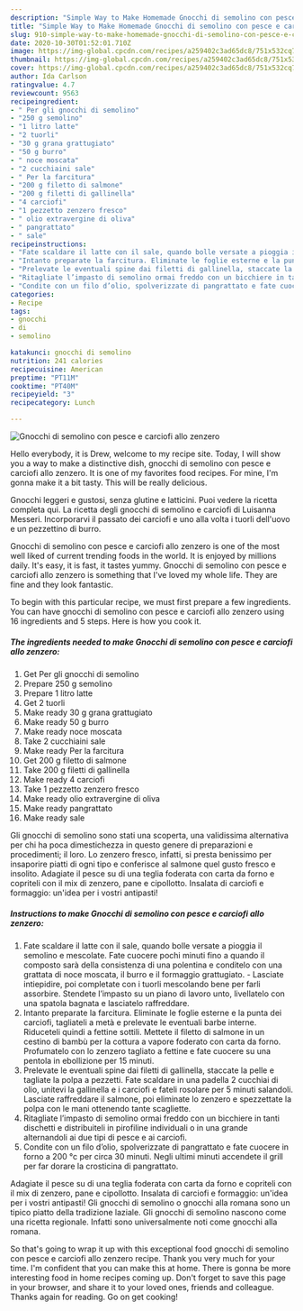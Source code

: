 ```yaml
---
description: "Simple Way to Make Homemade Gnocchi di semolino con pesce e carciofi allo zenzero"
title: "Simple Way to Make Homemade Gnocchi di semolino con pesce e carciofi allo zenzero"
slug: 910-simple-way-to-make-homemade-gnocchi-di-semolino-con-pesce-e-carciofi-allo-zenzero
date: 2020-10-30T01:52:01.710Z
image: https://img-global.cpcdn.com/recipes/a259402c3ad65dc8/751x532cq70/gnocchi-di-semolino-con-pesce-e-carciofi-allo-zenzero-recipe-main-photo.jpg
thumbnail: https://img-global.cpcdn.com/recipes/a259402c3ad65dc8/751x532cq70/gnocchi-di-semolino-con-pesce-e-carciofi-allo-zenzero-recipe-main-photo.jpg
cover: https://img-global.cpcdn.com/recipes/a259402c3ad65dc8/751x532cq70/gnocchi-di-semolino-con-pesce-e-carciofi-allo-zenzero-recipe-main-photo.jpg
author: Ida Carlson
ratingvalue: 4.7
reviewcount: 9563
recipeingredient:
- " Per gli gnocchi di semolino"
- "250 g semolino"
- "1 litro latte"
- "2 tuorli"
- "30 g grana grattugiato"
- "50 g burro"
- " noce moscata"
- "2 cucchiaini sale"
- " Per la farcitura"
- "200 g filetto di salmone"
- "200 g filetti di gallinella"
- "4 carciofi"
- "1 pezzetto zenzero fresco"
- " olio extravergine di oliva"
- " pangrattato"
- " sale"
recipeinstructions:
- "Fate scaldare il latte con il sale, quando bolle versate a pioggia il semolino e mescolate. Fate cuocere pochi minuti fino a quando il composto sarà della consistenza di una polentina e conditelo con una grattata di noce moscata, il burro e il formaggio grattugiato.  Lasciate intiepidire, poi completate con i tuorli mescolando bene per farli assorbire. Stendete l’impasto su un piano di lavoro unto, livellatelo con una spatola bagnata e lasciatelo raffreddare."
- "Intanto preparate la farcitura. Eliminate le foglie esterne e la punta dei carciofi, tagliateli a metà e prelevate le eventuali barbe interne. Riduceteli quindi a fettine sottili. Mettete il filetto di salmone in un cestino di bambù per la cottura a vapore foderato con carta da forno. Profumatelo con lo zenzero tagliato a fettine e fate cuocere su una pentola in ebollizione per 15 minuti."
- "Prelevate le eventuali spine dai filetti di gallinella, staccate la pelle e tagliate la polpa a pezzetti. Fate scaldare in una padella 2 cucchiai di olio, unitevi la gallinella e i carciofi e fateli rosolare per 5 minuti salandoli. Lasciate raffreddare il salmone, poi eliminate lo zenzero e spezzettate la polpa con le mani ottenendo tante scagliette."
- "Ritagliate l’impasto di semolino ormai freddo con un bicchiere in tanti dischetti e distribuiteli in pirofiline individuali o in una grande alternandoli ai due tipi di pesce e ai carciofi."
- "Condite con un filo d’olio, spolverizzate di pangrattato e fate cuocere in forno a 200 °c per circa 30 minuti. Negli ultimi minuti accendete il grill per far dorare la crosticina di pangrattato."
categories:
- Recipe
tags:
- gnocchi
- di
- semolino

katakunci: gnocchi di semolino 
nutrition: 241 calories
recipecuisine: American
preptime: "PT11M"
cooktime: "PT40M"
recipeyield: "3"
recipecategory: Lunch

---
```



![Gnocchi di semolino con pesce e carciofi allo zenzero](https://img-global.cpcdn.com/recipes/a259402c3ad65dc8/751x532cq70/gnocchi-di-semolino-con-pesce-e-carciofi-allo-zenzero-recipe-main-photo.jpg)

Hello everybody, it is Drew, welcome to my recipe site. Today, I will show you a way to make a distinctive dish, gnocchi di semolino con pesce e carciofi allo zenzero. It is one of my favorites food recipes. For mine, I'm gonna make it a bit tasty. This will be really delicious.

Gnocchi leggeri e gustosi, senza glutine e latticini. Puoi vedere la ricetta completa qui. La ricetta degli gnocchi di semolino e carciofi di Luisanna Messeri. Incorporarvi il passato dei carciofi e uno alla volta i tuorli dell&#39;uovo e un pezzettino di burro.

Gnocchi di semolino con pesce e carciofi allo zenzero is one of the most well liked of current trending foods in the world. It is enjoyed by millions daily. It's easy, it is fast, it tastes yummy. Gnocchi di semolino con pesce e carciofi allo zenzero is something that I've loved my whole life. They are fine and they look fantastic.


To begin with this particular recipe, we must first prepare a few ingredients. You can have gnocchi di semolino con pesce e carciofi allo zenzero using 16 ingredients and 5 steps. Here is how you cook it.

<!--inarticleads1-->

##### The ingredients needed to make Gnocchi di semolino con pesce e carciofi allo zenzero:

1. Get  Per gli gnocchi di semolino
1. Prepare 250 g semolino
1. Prepare 1 litro latte
1. Get 2 tuorli
1. Make ready 30 g grana grattugiato
1. Make ready 50 g burro
1. Make ready  noce moscata
1. Take 2 cucchiaini sale
1. Make ready  Per la farcitura
1. Get 200 g filetto di salmone
1. Take 200 g filetti di gallinella
1. Make ready 4 carciofi
1. Take 1 pezzetto zenzero fresco
1. Make ready  olio extravergine di oliva
1. Make ready  pangrattato
1. Make ready  sale


Gli gnocchi di semolino sono stati una scoperta, una validissima alternativa per chi ha poca dimestichezza in questo genere di preparazioni e procedimenti; il loro. Lo zenzero fresco, infatti, si presta benissimo per insaporire piatti di ogni tipo e conferisce al salmone quel gusto fresco e insolito. Adagiate il pesce su di una teglia foderata con carta da forno e copriteli con il mix di zenzero, pane e cipollotto. Insalata di carciofi e formaggio: un&#39;idea per i vostri antipasti! 

<!--inarticleads2-->

##### Instructions to make Gnocchi di semolino con pesce e carciofi allo zenzero:

1. Fate scaldare il latte con il sale, quando bolle versate a pioggia il semolino e mescolate. Fate cuocere pochi minuti fino a quando il composto sarà della consistenza di una polentina e conditelo con una grattata di noce moscata, il burro e il formaggio grattugiato.  - Lasciate intiepidire, poi completate con i tuorli mescolando bene per farli assorbire. Stendete l’impasto su un piano di lavoro unto, livellatelo con una spatola bagnata e lasciatelo raffreddare.
1. Intanto preparate la farcitura. Eliminate le foglie esterne e la punta dei carciofi, tagliateli a metà e prelevate le eventuali barbe interne. Riduceteli quindi a fettine sottili. Mettete il filetto di salmone in un cestino di bambù per la cottura a vapore foderato con carta da forno. Profumatelo con lo zenzero tagliato a fettine e fate cuocere su una pentola in ebollizione per 15 minuti.
1. Prelevate le eventuali spine dai filetti di gallinella, staccate la pelle e tagliate la polpa a pezzetti. Fate scaldare in una padella 2 cucchiai di olio, unitevi la gallinella e i carciofi e fateli rosolare per 5 minuti salandoli. Lasciate raffreddare il salmone, poi eliminate lo zenzero e spezzettate la polpa con le mani ottenendo tante scagliette.
1. Ritagliate l’impasto di semolino ormai freddo con un bicchiere in tanti dischetti e distribuiteli in pirofiline individuali o in una grande alternandoli ai due tipi di pesce e ai carciofi.
1. Condite con un filo d’olio, spolverizzate di pangrattato e fate cuocere in forno a 200 °c per circa 30 minuti. Negli ultimi minuti accendete il grill per far dorare la crosticina di pangrattato.


Adagiate il pesce su di una teglia foderata con carta da forno e copriteli con il mix di zenzero, pane e cipollotto. Insalata di carciofi e formaggio: un&#39;idea per i vostri antipasti! Gli gnocchi di semolino o gnocchi alla romana sono un tipico piatto della tradizione laziale. Gli gnocchi di semolino nascono come una ricetta regionale. Infatti sono universalmente noti come gnocchi alla romana. 

So that's going to wrap it up with this exceptional food gnocchi di semolino con pesce e carciofi allo zenzero recipe. Thank you very much for your time. I'm confident that you can make this at home. There is gonna be more interesting food in home recipes coming up. Don't forget to save this page in your browser, and share it to your loved ones, friends and colleague. Thanks again for reading. Go on get cooking!
